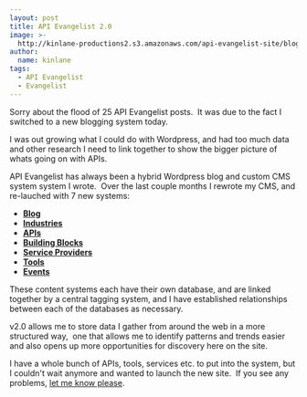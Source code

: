 ```yaml
---
layout: post
title: API Evangelist 2.0
image: >-
  http://kinlane-productions2.s3.amazonaws.com/api-evangelist-site/blog/api-evangelist-logo-400.png
author:
  name: kinlane
tags:
  - API Evangelist
  - Evangelist
---
```

Sorry about the flood of 25 API Evangelist posts.  It was due to the fact I switched to a new blogging system today.

I was out growing what I could do with Wordpress, and had too much data and other research I need to link together to show the bigger picture of whats going on with APIs.  
  
API Evangelist has always been a hybrid Wordpress blog and custom CMS system system I wrote.  Over the last couple months I rewrote my CMS, and re-lauched with 7 new systems:

*   **[Blog](http://www.apievangelist.com/blog/ "Blog")**
*   **[Industries](http://www.apievangelist.com/industries/ "Industries")**
*   **[APIs](http://www.apievangelist.com/apis/ "APIs")** 
*   **[Building Blocks](http://www.apievangelist.com/buildingblocks/ "Building Blocks")**
*   **[Service Providers](http://www.apievangelist.com/serviceproviders/ "Service Providers")**
*   **[Tools](http://www.apievangelist.com/tools/ "Tools")**
*   **[Events](http://www.apievangelist.com/events/ "Events")**

These content systems each have their own database, and are linked together by a central tagging system, and I have established relationships between each of the databases as necessary.  
  
v2.0 allows me to store data I gather from around the web in a more structured way,  one that allows me to identify patterns and trends easier and also opens up more opportunities for discovery here on the site.  
  
I have a whole bunch of APIs, tools, services etc. to put into the system, but I couldn't wait anymore and wanted to launch the new site.  If you see any problems, [let me know please](../../contact.php "let me know").